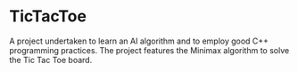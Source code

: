 # TicTacToe
A project undertaken to learn an AI algorithm and to employ good C++ programming practices. The project features the Minimax algorithm to solve the Tic Tac Toe board.
